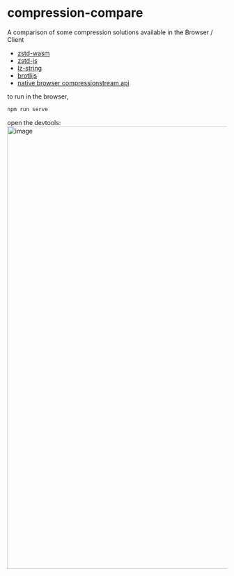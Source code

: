 # compression-compare

A comparison of some compression solutions available in the Browser / Client

- [zstd-wasm](https://github.com/bokuweb/zstd-wasm)
- [zstd-js](https://github.com/OneIdentity/zstd-js)
- [lz-string](https://pieroxy.net/blog/pages/lz-string/index.html)
- [brotlijs](https://github.com/dominikhlbg/brotlijs)
- [native browser compressionstream api](https://developer.mozilla.org/en-US/docs/Web/API/CompressionStream#examples)

to run in the browser, 
```javascript
npm run serve
```

open the devtools:
<img width="1013" alt="image" src="https://github.com/user-attachments/assets/1f58e4c5-3c06-47d0-96b6-31a11de23673" />
